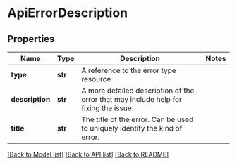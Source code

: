 # ApiErrorDescription

## Properties
Name | Type | Description | Notes
------------ | ------------- | ------------- | -------------
**type** | **str** | A reference to the error type resource | 
**description** | **str** | A more detailed description of the error that may include help for fixing the issue. | 
**title** | **str** | The title of the error. Can be used to uniquely identify the kind of error. | 

[[Back to Model list]](../README.md#documentation-for-models) [[Back to API list]](../README.md#documentation-for-api-endpoints) [[Back to README]](../README.md)

